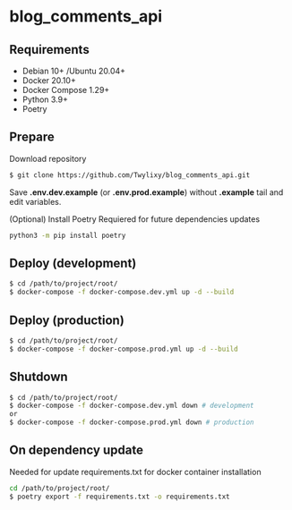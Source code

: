 # blog_comments_api
## Requirements
* Debian 10+ /Ubuntu 20.04+
* Docker 20.10+
* Docker Compose 1.29+
* Python 3.9+
* Poetry

## Prepare
Download repository
```bash
$ git clone https://github.com/Twylixy/blog_comments_api.git
```
Save **.env.dev.example** (or **.env.prod.example**) without **.example** tail and edit variables.

(Optional) Install Poetry
Requiered for future dependencies updates
```bash
python3 -m pip install poetry
```

## Deploy (development)
```bash
$ cd /path/to/project/root/
$ docker-compose -f docker-compose.dev.yml up -d --build
```

## Deploy (production)
```bash
$ cd /path/to/project/root/
$ docker-compose -f docker-compose.prod.yml up -d --build
```

## Shutdown
```bash
$ cd /path/to/project/root/
$ docker-compose -f docker-compose.dev.yml down # development
or
$ docker-compose -f docker-compose.prod.yml down # production
```

## On dependency update
Needed for update requirements.txt for docker container installation
```bash
cd /path/to/project/root/
$ poetry export -f requirements.txt -o requirements.txt
```
